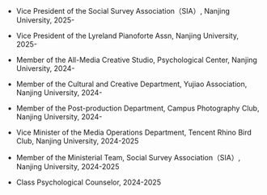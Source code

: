 
- Vice President of the Social Survey Association（SIA）, Nanjing University, 2025-

- Vice President of the Lyreland Pianoforte Assn, Nanjing University, 2025-

- Member of the All-Media Creative Studio, Psychological Center, Nanjing University, 2024-

- Member of the Cultural and Creative Department, Yujiao Association, Nanjing University, 2024-

- Member of the Post-production Department, Campus Photography Club, Nanjing University, 2024-

- Vice Minister of the Media Operations Department, Tencent Rhino Bird Club, Nanjing University, 2024-2025

- Member of the Ministerial Team, Social Survey Association（SIA）, Nanjing University, 2024-2025

- Class Psychological Counselor, 2024-2025
